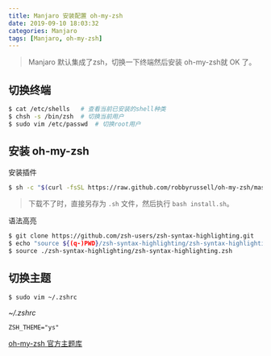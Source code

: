 ```yaml
---
title: Manjaro 安装配置 oh-my-zsh
date: 2019-09-10 18:03:32
categories: Manjaro
tags: [Manjaro, oh-my-zsh]
---
```


> Manjaro 默认集成了zsh，切换一下终端然后安装 oh-my-zsh就 OK 了。

## 切换终端

```bash
$ cat /etc/shells	# 查看当前已安装的shell种类
$ chsh -s /bin/zsh	# 切换当前用户
$ sudo vim /etc/passwd	# 切换root用户
```

## 安装 oh-my-zsh

安装插件

```bash
$ sh -c "$(curl -fsSL https://raw.github.com/robbyrussell/oh-my-zsh/master/tools/install.sh)"
```

> 下载不了时，直接另存为 `.sh` 文件，然后执行 `bash install.sh`。

语法高亮

```bash
$ git clone https://github.com/zsh-users/zsh-syntax-highlighting.git
$ echo "source ${(q-)PWD}/zsh-syntax-highlighting/zsh-syntax-highlighting.zsh" >> ${ZDOTDIR:-$HOME}/.zshrc
$ source ./zsh-syntax-highlighting/zsh-syntax-highlighting.zsh
```

## 切换主题

```bash
$ sudo vim ~/.zshrc
```

*~/.zshrc* 

```.zshrc
ZSH_THEME="ys"
```

[oh-my-zsh 官方主题库](https://github.com/robbyrussell/oh-my-zsh/wiki/themes)

